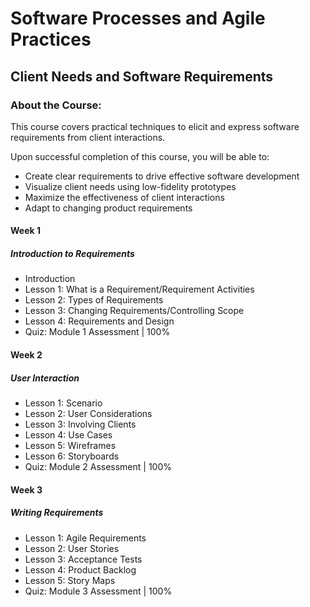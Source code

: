 # Software Processes and Agile Practices
## Client Needs and Software Requirements
### About the Course:
This course covers practical techniques to elicit and express software requirements from client interactions.

Upon successful completion of this course, you will be able to:

 - Create clear requirements to drive effective software development
 - Visualize client needs using low-fidelity prototypes
 - Maximize the effectiveness of client interactions
 - Adapt to changing product requirements

#### Week 1
##### Introduction to Requirements
- Introduction
- Lesson 1: What is a Requirement/Requirement Activities
- Lesson 2: Types of Requirements
- Lesson 3: Changing Requirements/Controlling Scope
- Lesson 4: Requirements and Design
- Quiz: Module 1 Assessment | 100%

#### Week 2
##### User Interaction
- Lesson 1: Scenario
- Lesson 2: User Considerations
- Lesson 3: Involving Clients
- Lesson 4: Use Cases
- Lesson 5: Wireframes
- Lesson 6: Storyboards
- Quiz: Module 2 Assessment | 100%

#### Week 3
##### Writing Requirements
- Lesson 1: Agile Requirements
- Lesson 2: User Stories
- Lesson 3: Acceptance Tests
- Lesson 4: Product Backlog
- Lesson 5: Story Maps
- Quiz: Module 3 Assessment | 100%
